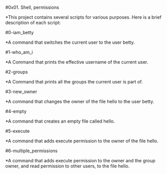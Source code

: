 #0x01. Shell, permissions

*This project contains several scripts for various purposes. Here is a brief description of each script: 

#0-iam_betty

*A command that switches the current user to the user betty.

#1-who_am_i

*A Command that prints the effective username of the current user.

#2-groups

*A Command that prints all the groups the current user is part of.

#3-new_owner

*A command that changes the owner of the file hello to the user betty.

#4-empty

*A command that creates an empty file called hello.

#5-execute

*A command that adds execute permission to the owner of the file hello.

#6-multiple_permissions

*A command that adds execute permission to the owner and the group owner, and read permission to other users, to the file hello.
